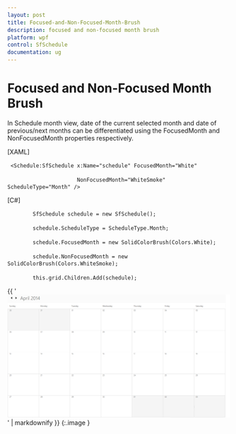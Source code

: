 ```yaml
---
layout: post
title: Focused-and-Non-Focused-Month-Brush
description: focused and non-focused month brush
platform: wpf
control: SfSchedule
documentation: ug
---
```


# Focused and Non-Focused Month Brush

In Schedule month view, date of the current selected month and date of previous/next months can be differentiated using the FocusedMonth and NonFocusedMonth properties respectively.

[XAML]



     <Schedule:SfSchedule x:Name="schedule" FocusedMonth="White" 

                          NonFocusedMonth="WhiteSmoke" ScheduleType="Month" />





[C#]



            SfSchedule schedule = new SfSchedule();

            schedule.ScheduleType = ScheduleType.Month;

            schedule.FocusedMonth = new SolidColorBrush(Colors.White);

            schedule.NonFocusedMonth = new SolidColorBrush(Colors.WhiteSmoke);

            this.grid.Children.Add(schedule);





{{ '![](Focused-and-Non-Focused-Month-Brush_images/Focused-and-Non-Focused-Month-Brush_img1.png)' | markdownify }}
{:.image }




